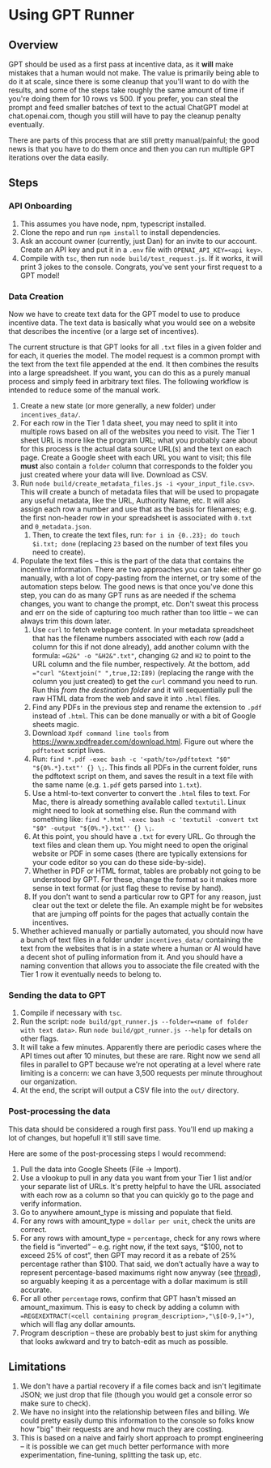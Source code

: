 # Using GPT Runner

## Overview

GPT should be used as a first pass at incentive data, as it **will** make mistakes that a human would not make. The value is primarily being able to do it at scale, since there is some cleanup that you'll want to do with the results, and some of the steps take roughly the same amount of time if you're doing them for 10 rows vs 500. If you prefer, you can steal the prompt and feed smaller batches of text to the actual ChatGPT model at chat.openai.com, though you still will have to pay the cleanup penalty eventually.

There are parts of this process that are still pretty manual/painful; the good news is that you have to do them once and then you can run multiple GPT iterations over the data easily.

## Steps

### API Onboarding
1. This assumes you have node, npm, typescript installed.
1. Clone the repo and run `npm install` to install dependencies.
1. Ask an account owner (currently, just Dan) for an invite to our account. Create an API key and put it in a `.env` file with `OPENAI_API_KEY=<api key>`.
2. Compile with `tsc`, then run `node build/test_request.js`. If it works, it will print 3 jokes to the console. Congrats, you've sent your first request to a GPT model!

### Data Creation
Now we have to create text data for the GPT model to use to produce incentive data. The text data is basically what you would see on a website that describes the incentive (or a large set of incentives).

The current structure is that GPT looks for all `.txt` files in a given folder and for each, it queries the model. The model request is a common prompt with the text from the text file appended at the end. It then combines the results into a large spreadsheet. If you want, you can do this as a purely manual process and simply feed in arbitrary text files. The following workflow is intended to reduce some of the manual work.

1. Create a new state (or more generally, a new folder) under `incentives_data/`.
2. For each row in the Tier 1 data sheet, you may need to split it into multiple rows based on all of the websites you need to visit. The Tier 1 sheet URL is more like the program URL; what you probably care about for this process is the actual data source URL(s) and the text on each page. Create a Google sheet with each URL you want to visit; this file **must** also contain a `folder` column that corresponds to the folder you just created where your data will live. Download as CSV.
3. Run `node build/create_metadata_files.js -i <your_input_file.csv>`. This will create a bunch of metadata files that will be used to propagate any useful metadata, like the URL, Authority Name, etc. It will also assign each row a number and use that as the basis for filenames; e.g. the first non-header row in your spreadsheet is associated with `0.txt` and `0_metadata.json`.
   1. Then, to create the text files, run: `for i in {0..23}; do touch $i.txt; done` (replacing `23` based on the number of text files you need to create).
4. Populate the text files – this is the part of the data that contains the incentive information. There are two approaches you can take: either go manually, with a lot of copy-pasting from the internet, or try some of the automation steps below. The good news is that once you've done this step, you can do as many GPT runs as are needed if the schema changes, you want to change the prompt, etc. Don't sweat this process and err on the side of capturing too much rather than too little – we can always trim this down later.
   1. Use `curl` to fetch webpage content. In your metadata spreadsheet that has the filename numbers associated with each row (add a column for this if not done already), add another column with the formula: `=G2&" -o "&H2&".txt"`, changing `G2` and `H2` to point to the URL column and the file number, respectively. At the bottom, add `="curl "&textjoin(" ",true,I2:I89)` (replacing the range with the column you just created) to get the `curl` command you need to run. Run this *from the destination folder* and it will sequentially pull the raw HTML data from the web and save it into `.html` files.
   2. Find any PDFs in the previous step and rename the extension to `.pdf` instead of `.html`. This can be done manually or with a bit of Google sheets magic.
   3. Download `Xpdf command line tools` from https://www.xpdfreader.com/download.html. Figure out where the `pdftotext` script lives.
   4. Run: `find *.pdf -exec bash -c '<path/to>/pdftotext "$0" "${0%.*}.txt"' {} \;`. This finds all PDFs in the current folder, runs the pdftotext script on them, and saves the result in a text file with the same name (e.g. `1.pdf` gets parsed into `1.txt`).
   5. Use a html-to-text converter to convert the `.html` files to text. For Mac, there is already something available called `textutil`. Linux might need to look at something else. Run the command with something like: `find *.html -exec bash -c 'textutil -convert txt "$0" -output "${0%.*}.txt"' {} \;`.
   6. At this point, you should have a `.txt` for every URL. Go through the text files and clean them up. You might need to open the original website or PDF in some cases (there are typically extensions for your code editor so you can do these side-by-side).
     1. Whether in PDF or HTML format, tables are probably not going to be understood by GPT. For these, change the format so it makes more sense in text format (or just flag these to revise by hand).
     2. If you don't want to send a particular row to GPT for any reason, just clear out the text or delete the file. An example might be for websites that are jumping off points for the pages that actually contain the incentives.
 5. Whether achieved manually or partially automated, you should now have a bunch of text files in a folder under `incentives_data/` containing the text from the websites that is in a state where a human or AI would have a decent shot of pulling information from it. And you should have a naming convention that allows you to associate the file created with the Tier 1 row it eventually needs to belong to.

### Sending the data to GPT
1. Compile if necessary with `tsc`.
1. Run the script: `node build/gpt_runner.js --folder=<name of folder with text data>`. Run `node build/gpt_runner.js --help` for details on other flags.
1. It will take a few minutes. Apparently there are periodic cases where the API times out after 10 minutes, but these are rare. Right now we send all files in parallel to GPT because we're not operating at a level where rate limiting is a concern: we can have 3,500 requests per minute throughout our organization.
1. At the end, the script will output a CSV file into the `out/` directory.

### Post-processing the data
This data should be considered a rough first pass. You'll end up making a lot of changes, but hopefull it'll still save time.

Here are some of the post-processing steps I would recommend:
1. Pull the data into Google Sheets (File -> Import).
1. Use a vlookup to pull in any data you want from your Tier 1 list and/or your separate list of URLs. It's pretty helpful to have the URL associated with each row as a column so that you can quickly go to the page and verify information.
1. Go to anywhere amount_type is missing and populate that field.
1. For any rows with amount_type = `dollar per unit`, check the units are correct.
1. For any rows with amount_type = `percentage`, check for any rows where the field is “inverted” – e.g. right now, if the text says, “$100, not to exceed 25% of cost”, then GPT may record it as a rebate of 25% percentage rather than $100. That said, we don’t actually have a way to represent percentage-based maximums right now anyway (see [thread](https://rewiringameri-g3x1100.slack.com/archives/C05S7N7Q5GE/p1696521688127919)), so arguably keeping it as a percentage with a dollar maximum is still accurate.
1. For all other `percentage` rows, confirm that GPT hasn't missed an amount_maximum. This is easy to check by adding a column with `=REGEXEXTRACT(<cell containing program_description>,"\$[0-9,]+")`, which will flag any dollar amounts.
1. Program description – these are probably best to just skim for anything that looks awkward and try to batch-edit as much as possible.



## Limitations
1. We don't have a partial recovery if a file comes back and isn't legitimate JSON; we just drop that file (though you would get a console error so make sure to check).
1. We have no insight into the relationship between files and billing. We could pretty easily dump this information to the console so folks know how "big" their requests are and how much they are costing.
1. This is based on a naive and fairly short approach to prompt engineering – it is possible we can get much better performance with more experimentation, fine-tuning, splitting the task up, etc.